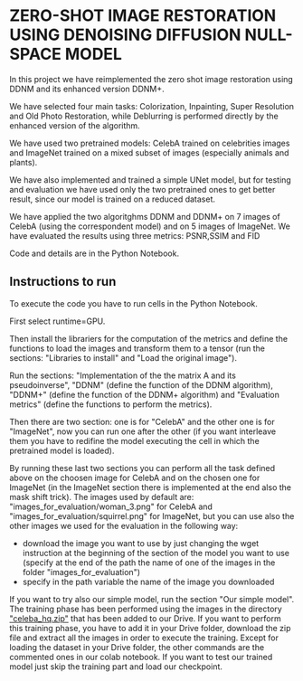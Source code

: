 # ZERO-SHOT IMAGE RESTORATION USING DENOISING DIFFUSION NULL-SPACE MODEL

In this project we have reimplemented the zero shot image restoration using DDNM and its enhanced version DDNM+.

We have selected four main tasks: Colorization, Inpainting, Super Resolution and Old Photo Restoration, while Deblurring is performed directly by the enhanced version of the algorithm.

We have used two pretrained models: CelebA trained on celebrities images and ImageNet trained on a mixed subset of images (especially animals and plants).

We have also implemented and trained a simple UNet model, but for testing and evaluation we have used only the two pretrained ones to get better result, since our model is trained on a reduced dataset.

We have applied the two algoritghms DDNM and DDNM+ on 7 images of CelebA (using the correspondent model) and on 5 images of ImageNet. We have evaluated the results using three metrics: PSNR,SSIM and FID

Code and details are in the Python Notebook.

## Instructions to run

To execute the code you have to run cells in the Python Notebook.

First select runtime=GPU.

Then install the librariers for the computation of the metrics and define the functions to load the images and transform them to a tensor (run the sections: "Libraries to install" and "Load the original image").

Run the sections: "Implementation of the the matrix A and its pseudoinverse", "DDNM" (define the function of the DDNM algorithm), "DDNM+" (define the function of the DDNM+ algorithm) and "Evaluation metrics" (define the functions to perform the metrics).

Then there are two section: one is for "CelebA" and the other one is for "ImageNet", now you can run one after the other (if you want interleave them you have to redifine the model executing the cell in which the pretrained model is loaded).

By running these last two sections you can perform all the task defined above on the choosen image for CelebA and on the chosen one for ImageNet (in the ImageNet section there is implemented at the end also the mask shift trick). 
The images used by default are: "images_for_evaluation/woman_3.png" for CelebA and "images_for_evaluation/squirrel.png" for ImageNet, but you can use also the other images we used for the evaluation in the following way:
- download the image you want to use by just changing the wget instruction at the beginning of the section of the model you want to use (specify at the end of the path the name of one of the images in the folder "images_for_evaluation")
- specify in the path variable the name of the image you downloaded

If you want to try also our simple model, run the section "Our simple model". The training phase has been performed using the images in the directory ["celeba_hq.zip"](https://drive.google.com/drive/folders/1cSCTaBtnL7OIKXT4SVME88Vtk4uDd_u4) that has been added to our Drive. If you want to perform this training phase, you have to add it in your Drive folder, download the zip file and extract all the images in order to execute the training. Except for loading the dataset in your Drive folder, the other commands are the commented ones in our colab notebook. If you want to test our trained model just skip the training part and load our checkpoint.
